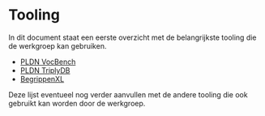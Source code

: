 # Tooling

In dit document staat een eerste overzicht met de belangrijkste tooling die de werkgroep kan gebruiken.

- [PLDN VocBench](http://vocbench.pldn.nl/vocbench3)
- [PLDN TriplyDB](https://data.pldn.nl/)
- [BegrippenXL](https://www.begrippenxl.nl/en/)


Deze lijst eventueel nog verder aanvullen met de andere tooling die ook gebruikt kan worden door de werkgroep.

